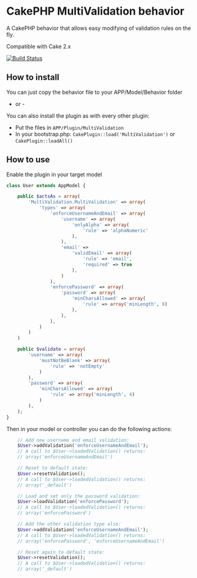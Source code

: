 CakePHP MultiValidation behavior
===========

A CakePHP behavior that allows easy modifying of validation rules on the fly.

Compatible with Cake 2.x

[![Build Status](https://travis-ci.org/Codaxis/cakephp-multivalidation.svg?branch=master)](https://travis-ci.org/Codaxis/cakephp-multivalidation)

How to install
----------

You can just copy the behavior file to your APP/Model/Behavior folder

- or -

You can also install the plugin as with every other plugin:

* Put the files in `APP/Plugin/MultiValidation`
* In your bootstrap.php: `CakePlugin::load('MultiValidation')` or `CakePlugin::loadAll()`

How to use
----------

Enable the plugin in your target model

```php
class User extends AppModel {

    public $actsAs = array(
        'MultiValidation.MultiValidation' => array(
            'types' => array(
                'enforceUsernameAndEmail' => array(
                    'username' => array(
                        'onlyAlpha' => array(
                            'rule' => 'alphaNumeric'
                        ),
                    ),
                    'email' =>
                        'validEmail' => array(
                            'rule' => 'email',
                            'required' => true
                        ),
                    )
                ),
                'enforcePassword' => array(
                    'password' => array(
                        'minCharsAllowed' => array(
                            'rule' => array('minLength', 8)
                        ),
                    ),
                ),
            )
        )
    )

    public $validate = array(
        'username' => array(
            'mustNotBeBlank' => array(
                'rule' => 'notEmpty'
            )
        ),
        'password' => array(
            'minCharsAllowed' => array(
                'rule' => array('minLength', 4)
            )
        ),
    );
}
```

Then in your model or controller you can do the following actions:

```php
    // Add new username and email validation:
    $User->addValidation('enforceUsernameAndEmail');
    // A call to $User->loadedValidation() returns:
    // array('enforceUsernameAndEmail')

    // Reset to default state:
    $User->resetValidation();
    // A call to $User->loadedValidation() returns:
    // array('_default')

    // Load and set only the password validation:
    $User->loadValidation('enforcePassword');
    // A call to $User->loadedValidation() returns:
    // array('enforcePassword')

    // Add the other validation type also:
    $User->addValidation('enforceUsernameAndEmail');
    // A call to $User->loadedValidation() returns:
    // array('enforcePassword', 'enforceUsernameAndEmail')

    // Reset again to default state:
    $User->resetValidation();
    // A call to $User->loadedValidation() returns:
    // array('_default')
```
